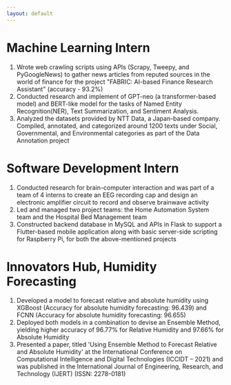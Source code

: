 ```yaml
---
layout: default
---
```




# Machine Learning Intern

1. Wrote web crawling scripts using APIs (Scrapy, Tweepy, and PyGoogleNews) to gather news articles from reputed sources in the world of finance for the project "FABRIC: AI-based Finance Research Assistant" (accuracy - 93.2%)
2. Conducted research and implement of GPT-neo (a transformer-based model) and BERT-like model for the tasks of Named Entity Recognition(NER), Text Summarization, and Sentiment Analysis.
3. Analyzed the datasets provided by NTT Data, a Japan-based company. Compiled, annotated, and categorized around 1200 texts under Social, Governmental, and Environmental categories as part of the Data Annotation project

# Software Development Intern

1. Conducted research for brain-computer interaction and was part of a team of 4 interns to create an EEG recording cap and design an electronic amplifier circuit to record and observe brainwave activity
2. Led and managed two project teams: the Home Automation System team and the Hospital Bed Management team
3. Constructed backend database in MySQL and APIs in Flask to support a Flutter-based mobile application along with basic server-side scripting for Raspberry Pi, for both the above-mentioned projects

# Innovators Hub, Humidity Forecasting
1. Developed a model to forecast relative and absolute humidity using XGBoost (Accuracy for absolute humidity forecasting: 96.439) and FCNN (Accuracy for absolute humidity forecasting: 96.655)
2. Deployed both models in a combination to devise an Ensemble Method, yielding higher accuracy of 96.77% for Relative Humidity and 97.66% for Absolute Humidity
3. Presented a paper, titled 'Using Ensemble Method to Forecast Relative and Absolute Humidity' at the International Conference on Computational Intelligence and Digital Technologies (ICCIDT – 2021) and was published in the International Journal of Engineering, Research, and Technology (IJERT) (ISSN: 2278-0181)
